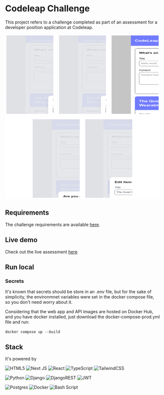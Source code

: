 # Codeleap Challenge

This project refers to a challenge completed as part of an assessment for a developer position application at Codeleap.

![demo](./livedemo.svg)

## Requirements

The challenge requirements are available [here](https://www.figma.com/design/0OQWLQmU14SF2cDhHPJ2sx/CodeLeap-Engineering-Test?node-id=0-1&p=f&t=IjvOFJEULwMq1RT7-0).

## Live demo
Check out the live assessment [here](http://69.62.89.87:9999/)

## Run local

### Secrets

It's known that secrets should be store in an .env file, but for the sake of simplicity, the environmnet variables were set in the docker compose file, so you don't need worry about it. 

Considering that the web app and API images are hosted on Docker Hub, and you have docker installed, just download the docker-compose-prod.yml file and run:

```docker compose up --build```



## Stack

It's powered by

![HTML5](https://img.shields.io/badge/html5-%23E34F26.svg?style=for-the-badge&logo=html5&logoColor=white)
![Next JS](https://img.shields.io/badge/Next-black?style=for-the-badge&logo=next.js&logoColor=white)
![React](https://img.shields.io/badge/react-%2320232a.svg?style=for-the-badge&logo=react&logoColor=%2361DAFB)
![TypeScript](https://img.shields.io/badge/typescript-%23007ACC.svg?style=for-the-badge&logo=typescript&logoColor=white)
![TailwindCSS](https://img.shields.io/badge/tailwindcss-%2338B2AC.svg?style=for-the-badge&logo=tailwind-css&logoColor=white)

![Python](https://img.shields.io/badge/python-3670A0?style=for-the-badge&logo=python&logoColor=ffdd54)
![Django](https://img.shields.io/badge/django-%23092E20.svg?style=for-the-badge&logo=django&logoColor=white)
![DjangoREST](https://img.shields.io/badge/DJANGO-REST-ff1709?style=for-the-badge&logo=django&logoColor=white&color=ff1709&labelColor=gray)
![JWT](https://img.shields.io/badge/JWT-black?style=for-the-badge&logo=JSON%20web%20tokens)

![Postgres](https://img.shields.io/badge/postgres-%23316192.svg?style=for-the-badge&logo=postgresql&logoColor=white)
![Docker](https://img.shields.io/badge/docker-%230db7ed.svg?style=for-the-badge&logo=docker&logoColor=white)
![Bash Script](https://img.shields.io/badge/bash_script-%23121011.svg?style=for-the-badge&logo=gnu-bash&logoColor=white)


